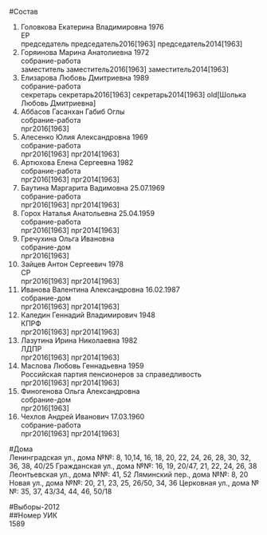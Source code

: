 #Состав  
1. Головкова Екатерина Владимировна 1976  
    ЕР  
    председатель председатель2016[1963] председатель2014[1963]  
2. Горяинова Марина Анатолиевна 1972  
    собрание-работа  
    заместитель заместитель2016[1963] заместитель2014[1963]  
3. Елизарова Любовь Дмитриевна 1989  
    собрание-работа  
    секретарь секретарь2016[1963] секретарь2014[1963] old[Шолька Любовь Дмитриевна]  
4. Аббасов Гасанхан Габиб Оглы  
    собрание-работа  
    прг2016[1963]  
5. Алесенко Юлия Александровна 1969  
    собрание-работа  
    прг2016[1963] прг2014[1963]  
6. Артюхова Елена Сергеевна 1982  
    собрание-работа  
    прг2016[1963] прг2014[1963]  
7. Баутина Маргарита Вадимовна 25.07.1969  
    собрание-работа  
    прг2016[1963] прг2014[1963]  
8. Горох Наталья Анатольевна 25.04.1959  
    собрание-работа  
    прг2016[1963] прг2014[1963]  
9. Гречухина Ольга Ивановна  
    собрание-дом  
    прг2016[1963]  
10. Зайцев Антон Сергеевич 1978  
    СР  
    прг2016[1963] прг2014[1963]  
11. Иванова Валентина Александровна 16.02.1987  
    собрание-дом  
    прг2016[1963] прг2014[1963]  
12. Каледин Геннадий Владимирович 1948  
    КПРФ  
    прг2016[1963] прг2014[1963]  
13. Лазутина Ирина Николаевна 1982  
    ЛДПР  
    прг2016[1963] прг2014[1963]  
14. Маслова Любовь Геннадьевна 1959  
    Российская партия пенсионеров за справедливость  
    прг2016[1963] прг2014[1963]  
15. Финогенова Ольга Александровна  
    собрание-дом  
    прг2016[1963]  
16. Чехлов Андрей Иванович 17.03.1960  
    собрание-работа  
    прг2016[1963] прг2014[1963]  
  
#Дома  
Ленинградская ул., дома №№: 8, 10,14, 16, 18, 20, 22, 24, 26, 28, 30, 32, 36, 38, 40/25 Гражданская ул., дома №№: 16, 19, 20/47, 21, 22, 24, 26, 38 Леонтьевская ул., дома №№: 41, 52 Ляминский пер., дома №№: 8, 20 Новая ул., дома №№: 20, 21, 23, 25, 26/50, 34, 36  Церковная ул., дома №№: 35, 37, 43/34, 44, 46, 50/18  
  
#Выборы-2012  
##Номер УИК  
1589  
